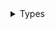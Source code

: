 <details>
<summary>Types</summary>

  - [MultipeerConfiguration](/MultipeerConfiguration)
  - [MultipeerConfiguration.Invitation](/MultipeerConfiguration_Invitation)
  - [MultipeerConfiguration.Security](/MultipeerConfiguration_Security)
  - [MultipeerDataSource](/MultipeerDataSource)
  - [MultipeerTransceiver](/MultipeerTransceiver)
  - [Peer](/Peer)

</details>

